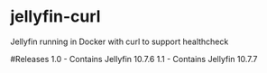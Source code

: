 # jellyfin-curl
Jellyfin running in Docker with curl to support healthcheck

#Releases
1.0 - Contains Jellyfin 10.7.6
1.1 - Contains Jellyfin 10.7.7
